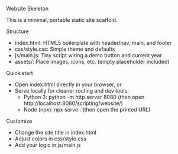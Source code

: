 Website Skeleton

This is a minimal, portable static site scaffold.

Structure
- index.html: HTML5 boilerplate with header/nav, main, and footer
- css/style.css: Simple theme and defaults
- js/main.js: Tiny script wiring a demo button and current year
- assets/: Place images, icons, etc. (empty placeholder included)

Quick start
- Open index.html directly in your browser, or
- Serve locally for cleaner routing and dev tools:
  - Python 3: python -m http.server 8080 (then open http://localhost:8080/scripting/website/)
  - Node (npx): npx serve . (then open the printed URL)

Customize
- Change the site title in index.html
- Adjust colors in css/style.css
- Add your logic in js/main.js


